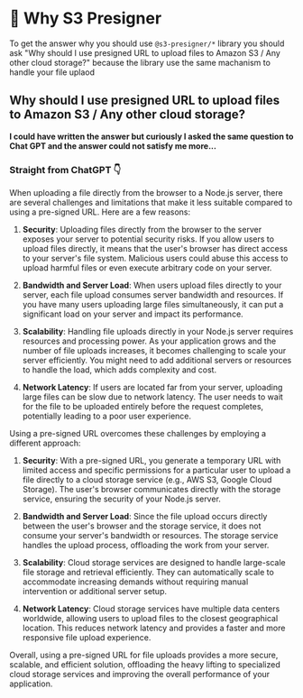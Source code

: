 # 🧐 Why S3 Presigner

To get the answer why you should use `@s3-presigner/*` library you should ask "Why should I use presigned URL to upload files to Amazon S3 / Any other cloud storage?" because the library use the same machanism to handle your file uplaod

## Why should I use presigned URL to upload files to Amazon S3 / Any other cloud storage?

**I could have written the answer but curiously I asked the same question to Chat GPT and the answer could not satisfy me more...**

### Straight from ChatGPT 👇

When uploading a file directly from the browser to a Node.js server, there are several challenges and limitations that make it less suitable compared to using a pre-signed URL. Here are a few reasons:

1. **Security**: Uploading files directly from the browser to the server exposes your server to potential security risks. If you allow users to upload files directly, it means that the user's browser has direct access to your server's file system. Malicious users could abuse this access to upload harmful files or even execute arbitrary code on your server.

1. **Bandwidth and Server Load**: When users upload files directly to your server, each file upload consumes server bandwidth and resources. If you have many users uploading large files simultaneously, it can put a significant load on your server and impact its performance.

3. **Scalability**: Handling file uploads directly in your Node.js server requires resources and processing power. As your application grows and the number of file uploads increases, it becomes challenging to scale your server efficiently. You might need to add additional servers or resources to handle the load, which adds complexity and cost.

4. **Network Latency**: If users are located far from your server, uploading large files can be slow due to network latency. The user needs to wait for the file to be uploaded entirely before the request completes, potentially leading to a poor user experience.

Using a pre-signed URL overcomes these challenges by employing a different approach:

1. **Security**: With a pre-signed URL, you generate a temporary URL with limited access and specific permissions for a particular user to upload a file directly to a cloud storage service (e.g., AWS S3, Google Cloud Storage). The user's browser communicates directly with the storage service, ensuring the security of your Node.js server.

2. **Bandwidth and Server Load**: Since the file upload occurs directly between the user's browser and the storage service, it does not consume your server's bandwidth or resources. The storage service handles the upload process, offloading the work from your server.

3. **Scalability**: Cloud storage services are designed to handle large-scale file storage and retrieval efficiently. They can automatically scale to accommodate increasing demands without requiring manual intervention or additional server setup.

4. **Network Latency**: Cloud storage services have multiple data centers worldwide, allowing users to upload files to the closest geographical location. This reduces network latency and provides a faster and more responsive file upload experience.

Overall, using a pre-signed URL for file uploads provides a more secure, scalable, and efficient solution, offloading the heavy lifting to specialized cloud storage services and improving the overall performance of your application.
